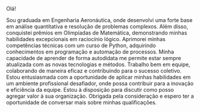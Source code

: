 Olá! 

Sou graduada em Engenharia Aeronáutica, onde desenvolvi uma forte base em análise quantitativa e resolução de problemas complexos. Além disso, conquistei prêmios em Olimpíadas de Matemática, demonstrando minhas habilidades excepcionais em raciocínio lógico. 
Aprimorei minhas competências técnicas com um curso de Python, adquirindo conhecimentos em programação e automação de processos. Minha capacidade de aprender de forma autodidata me permite estar sempre atualizada com as novas tecnologias e métodos. Trabalho bem em equipe, colaborando de maneira eficaz e contribuindo para o sucesso coletivo. 
Estou entusiasmada com a oportunidade de aplicar minhas habilidades em um ambiente profissional desafiador, onde possa contribuir para a inovação e eficiência da equipe. Estou à disposição para discutir como posso agregar valor à sua organização. Obrigada pela consideração e espero ter a oportunidade de conversar mais sobre minhas qualificações.
